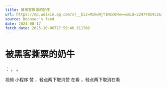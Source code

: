 ```yaml
---
title: 被黑客撕票的奶牛
url: https://mp.weixin.qq.com/s?__biz=MzkwNjY1Mzc0Nw==&mid=2247485453&idx=2&sn=9588214796d60798eb986228970a67b9
source: Doonsec's feed
date: 2024-08-17
fetch_date: 2025-10-06T17:59:40.311780
---
```


# 被黑客撕票的奶牛

：
，
。

视频
小程序
赞
，轻点两下取消赞
在看
，轻点两下取消在看